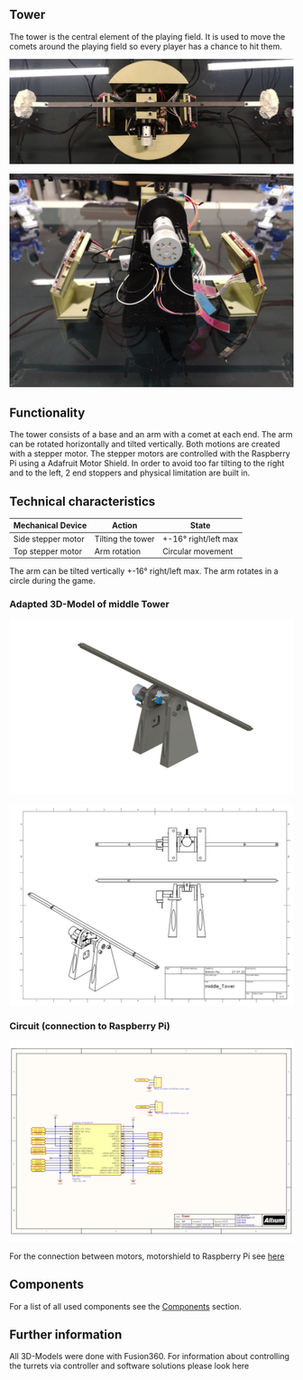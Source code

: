 
## Tower

The tower is the central element of the playing field. It is used to move the comets around the playing field so every player has a chance to hit them.

![View from the top](assets/tower2.jpeg)

![View from the side](assets/tower1.jpeg)


## Functionality

The tower consists of a base and an arm with a comet at each end. The arm can be rotated horizontally and tilted vertically. Both motions are created with a stepper motor. The stepper motors are controlled with the Raspberry Pi using a Adafruit Motor Shield. In order to avoid too far tilting to the right and to the left, 2 end stoppers and physical limitation are built in. 

## Technical characteristics


| Mechanical Device | Action |  State |
| --------------- | --------------- | --------------- |
| Side stepper motor | Tilting the tower |  +-16° right/left max |
| Top stepper motor | Arm rotation | Circular movement |

The arm can be tilted vertically +-16° right/left max.
The arm rotates in a circle during the game.

### Adapted 3D-Model of middle Tower

![Middle Tower](3D_models/Tower/middle_Tower_png.png)

![Middle Tower](assets/middle_Tower_Zeichnung1.png)

### Circuit (connection to Raspberry Pi)

![Middle Tower circuit](circuit/middle_tower1.png)

For the connection between motors, motorshield to Raspberry Pi see [here](https://learn.adafruit.com/adafruit-dc-and-stepper-motor-hat-for-raspberry-pi/stacking-hats)


## Components

For a list of all used components see the [Components](Components.md) section.

## Further information

All 3D-Models were done with Fusion360.
For information about controlling the turrets via controller and software solutions please look here

